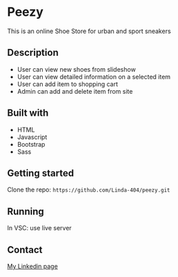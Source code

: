 # Peezy

This is an online Shoe Store for urban and sport sneakers

## Description

- User can view new shoes from slideshow
- User can view detailed information on a selected item
- User can add item to shopping cart
- Admin can add and delete item from site

## Built with

- HTML
- Javascript
- Bootstrap
- Sass

## Getting started

Clone the repo: 
`https://github.com/Linda-404/peezy.git`

## Running

In VSC: use live server

## Contact

[My Linkedin page](https://www.linkedin.com/in/linda-nilsson-8b82b01b2/)
